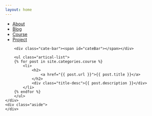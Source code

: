 ```yaml
---
layout: home
---
```


<div class="index-content course">
    <div class="section">
        <ul class="artical-cate">
            <li><a href="/"><span>About</span></a></li>
            <li><a href="/blog"><span>Blog</span></a></li>
            <li class="on"><a href="/course"><span>Course</span></a></li>
            <li><a href="/project"><span>Project</span></a></li>
        </ul>

        <div class="cate-bar"><span id="cateBar"></span></div>

        <ul class="artical-list">
        {% for post in site.categories.course %}
            <li>
                <h2>
                    <a href="{{ post.url }}">{{ post.title }}</a>
                </h2>
                <div class="title-desc">{{ post.description }}</div>
            </li>
        {% endfor %}
        </ul>
    </div>
    <div class="aside">
    </div>
</div>
